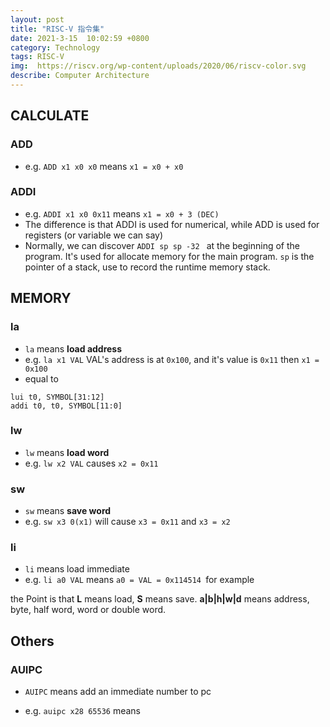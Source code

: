 ```yaml
---
layout: post
title: "RISC-V 指令集"
date: 2021-3-15  10:02:59 +0800
category: Technology
tags: RISC-V
img:  https://riscv.org/wp-content/uploads/2020/06/riscv-color.svg
describe: Computer Architecture
---
```




## CALCULATE

### ADD

- e.g. `ADD x1 x0 x0` means  `x1 = x0 + x0` 



### ADDI

 -  e.g. `ADDI x1 x0 0x11` means `x1 = x0 + 3 (DEC)`
 -  The difference is that ADDI is used for numerical, while ADD is used for registers (or variable we can say)
 -  Normally, we can discover `ADDI sp sp -32 ` at the beginning of the program.  It's used for allocate memory for the main program. `sp` is the pointer of a stack, use to record the runtime memory stack.



## MEMORY

### la

- `la` means **load address**
- e.g. `la x1 VAL`  VAL's address is at `0x100`, and it's value is `0x11` then `x1 = 0x100`
- equal to 

```assembly
lui t0, SYMBOL[31:12]
addi t0, t0, SYMBOL[11:0]
```

### lw

- `lw` means **load word**
- e.g. `lw x2 VAL` causes `x2 = 0x11`

### sw

- `sw` means **save word**
- e.g. `sw x3 0(x1)` will cause `x3 = 0x11` and `x3 = x2`

### li

- `li` means load immediate
- e.g. `li a0 VAL` means `a0 = VAL = 0x114514 `for example



the Point is that **L** means load, **S** means save. **a|b|h|w|d** means address, byte, half word, word or double word.



## Others



### AUIPC

- `AUIPC` means add an immediate number to pc 

- e.g. `auipc x28 65536` means 


